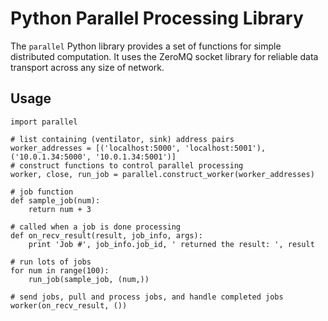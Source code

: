 Python Parallel Processing Library
========

The `parallel` Python library provides a set of functions for simple distributed computation. It uses the ZeroMQ socket library for reliable data transport across any size of network.

Usage
-----

    import parallel

    # list containing (ventilator, sink) address pairs
    worker_addresses = [('localhost:5000', 'localhost:5001'), ('10.0.1.34:5000', '10.0.1.34:5001')]
    # construct functions to control parallel processing
    worker, close, run_job = parallel.construct_worker(worker_addresses)

    # job function
    def sample_job(num):
        return num + 3
    
    # called when a job is done processing
    def on_recv_result(result, job_info, args):
        print 'Job #', job_info.job_id, ' returned the result: ', result

    # run lots of jobs
    for num in range(100):
        run_job(sample_job, (num,))

    # send jobs, pull and process jobs, and handle completed jobs
    worker(on_recv_result, ())
